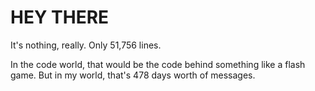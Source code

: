 # HEY THERE
It's nothing, really.  Only 51,756 lines. 

In the code world, that would be the code behind something like a flash game. But in my world, that's 478 days worth of messages.
